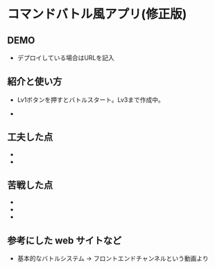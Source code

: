 # コマンドバトル風アプリ(修正版)

## DEMO

  - デプロイしている場合はURLを記入

## 紹介と使い方

  - Lv1ボタンを押すとバトルスタート。Lv3まで作成中。

  - 

## 工夫した点

  - 
  - 

## 苦戦した点

  - 
  - 
  - 

## 参考にした web サイトなど

  - 基本的なバトルシステム → フロントエンドチャンネルという動画より